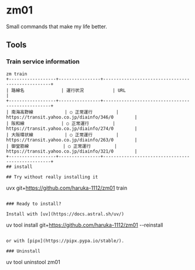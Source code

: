 # zm01

Small commands that make my life better.

## Tools

### Train service information

```
zm train
+------------------+----------------+--------------------------------------------------+
| 路線名              | 運行状況           | URL                                              |
+------------------+----------------+--------------------------------------------------+
| 南海高野線            | ○ 正常運行         | https://transit.yahoo.co.jp/diainfo/346/0        |
| 阪和線              | ○ 正常運行         | https://transit.yahoo.co.jp/diainfo/274/0        |
| 大阪環状線            | ○ 正常運行         | https://transit.yahoo.co.jp/diainfo/263/0        |
| 御堂筋線             | ○ 正常運行         | https://transit.yahoo.co.jp/diainfo/321/0        |
+------------------+----------------+--------------------------------------------------+
## install

## Try without really installing it

```
uvx git+https://github.com/haruka-1112/zm01 train
```

### Ready to install?

Install with [uv](https://docs.astral.sh/uv/)

```
uv tool install git+https://github.com/haruka-1112/zm01 --reinstall
```

or with [pipx](https://pipx.pypa.io/stable/).

### Uninstall

```
uv tool uninstool zm01
```
